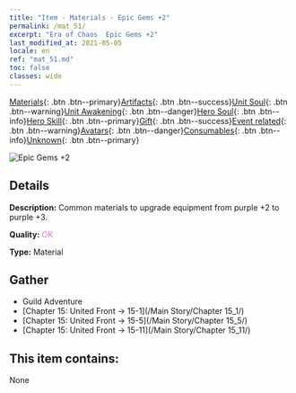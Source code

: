 ```yaml
---
title: "Item - Materials - Epic Gems +2"
permalink: /mat_51/
excerpt: "Era of Chaos  Epic Gems +2"
last_modified_at: 2021-05-05
locale: en
ref: "mat_51.md"
toc: false
classes: wide
---
```

 [Materials](/Items/){: .btn .btn--primary}[Artifacts](/Items/Artifacts/){: .btn .btn--success}[Unit Soul](/Items/UnitSoul/){: .btn .btn--warning}[Unit Awakening](/Items/UnitAwakening/){: .btn .btn--danger}[Hero Soul](/Items/HeroSoul/){: .btn .btn--info}[Hero Skill](/Items/HeroSkill/){: .btn .btn--primary}[Gift](/Items/Gift/){: .btn .btn--success}[Event related](/Items/Events/){: .btn .btn--warning}[Avatars](/Items/Avatars/){: .btn .btn--danger}[Consumables](/Items/Consumables/){: .btn .btn--info}[Unknown](/Items/Unknown/){: .btn .btn--primary}

 ![Epic Gems +2](/images/t/i_cailiao_baoshi2.png)

## Details
 **Description:** Common materials to upgrade equipment from purple +2 to purple +3.

 **Quality:** <span style="color: #DA70D6">OK</span>

 **Type:** Material

## Gather

*    Guild Adventure 
*    [Chapter 15: United Front -> 15-1](/Main Story/Chapter 15_1/) 
*    [Chapter 15: United Front -> 15-5](/Main Story/Chapter 15_5/) 
*    [Chapter 15: United Front -> 15-11](/Main Story/Chapter 15_11/) 

## This item contains:

  None

